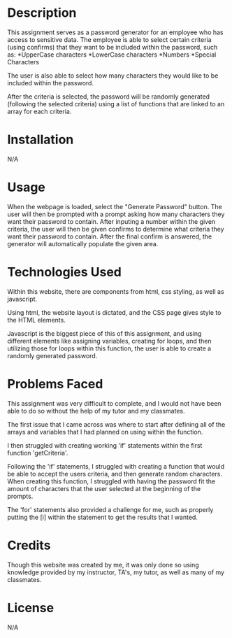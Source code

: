 # **Description**

This assignment serves as a password generator for an employee who has access to sensitive data. The employee is able to select certain criteria (using confirms) that they want to be included within the password, such as:
*UpperCase characters
*LowerCase characters
*Numbers
*Special Characters

The user is also able to select how many characters they would like to be included within the password. 

After the criteria is selected, the password will be randomly generated (following the selected criteria) using a list of functions that are linked to an array for each criteria. 

# **Installation**

N/A

# **Usage**

When the webpage is loaded, select the "Generate Password" button. The user will then be prompted with a prompt asking how many characters they want their password to contain. After inputing a number within the given criteria, the user will then be given confirms to determine what criteria they want their password to contain. After the final confirm is answered, the generator will automatically populate the given area.

# **Technologies Used**

Within this website, there are components from html, css styling, as well as javascript. 

Using html, the website layout is dictated, and the CSS page gives style to the HTML elements. 

Javascript is the biggest piece of this of this assignment, and using different elements like assigning variables, creating for loops, and then utilizing those for loops within this function, the user is able to create a randomly generated password. 

# **Problems Faced**

This assignment was very difficult to complete, and I would not have been able to do so without the help of my tutor and my classmates. 

The first issue that I came across was where to start after defining all of the arrays and variables that I had planned on using within the function.

I then struggled with creating working 'if' statements within the first function 'getCriteria'. 

Following the 'if' statements, I struggled with creating a function that would be able to accept the users criteria, and then generate random characters. When creating this function, I struggled with having the password fit the amount of characters that the user selected at the beginning of the prompts. 

The 'for' statements also provided a challenge for me, such as properly putting the [i] within the statement to get the results that I wanted. 

# **Credits**

Though this website was created by me, it was only done so using knowledge provided by my instructor, TA's, my tutor, as well as many of my classmates. 

# **License**

N/A